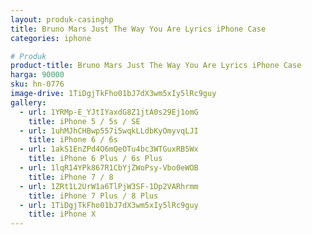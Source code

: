 ```yaml
---
layout: produk-casinghp
title: Bruno Mars Just The Way You Are Lyrics iPhone Case
categories: iphone

# Produk
product-title: Bruno Mars Just The Way You Are Lyrics iPhone Case
harga: 90000
sku: hn-0776
image-drive: 1TiDgjTkFho01bJ7dX3wm5xIy5lRc9guy
gallery:
  - url: 1YRMp-E_YJtIYaxdG8Z1jtA0s29Ej1omG
    title: iPhone 5 / 5s / SE
  - url: 1uhMJhCHBwp557i5wqkLLdbKyOmyvqLJI
    title: iPhone 6 / 6s
  - url: 1akS1EnZPd4O6mQeOTu4bc3WTGuxRB5Wx
    title: iPhone 6 Plus / 6s Plus
  - url: 1lqR14YPk867R1CbYjZWoPsy-Vbo0eWOB
    title: iPhone 7 / 8
  - url: 1ZRt1L2UrW1a6TlPjW3SF-1Dp2VARhrmm
    title: iPhone 7 Plus / 8 Plus
  - url: 1TiDgjTkFho01bJ7dX3wm5xIy5lRc9guy
    title: iPhone X
---
```

